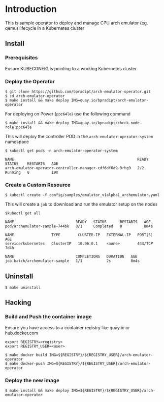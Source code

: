 # Introduction
This is sample operator to deploy and manage CPU arch emulator (eg. qemu)
lifecycle in a Kubernetes cluster

## Install

### Prerequisites
Ensure KUBECONFIG is pointing to a working Kubernetes cluster

### Deploy the Operator
```
$ git clone https://github.com/bpradipt/arch-emulator-operator.git
$ cd arch-emulator-operator
$ make install && make deploy IMG=quay.io/bpradipt/arch-emulator-operator
```
For deploying on Power (`ppc64le`) use the following command
```
$ make install && make deploy IMG=quay.io/bpradipt/check-node-role:ppc64le
```

This will deploy the controller POD in the `arch-emulator-operator-system`
namespace

```
$ kubectl get pods -n arch-emulator-operator-system

NAME                                                        READY   STATUS    RESTARTS   AGE
arch-emulator-operator-controller-manager-cdf6df6d9-9rhg9   2/2     Running   0          19m
```

### Create a Custom Resource
```
$ kubectl create -f config/samples/emulator_v1alpha1_archemulator.yaml
```
This will create a `job` to download and run the emulator setup on the nodes

```
$kubectl get all

NAME                            READY   STATUS      RESTARTS   AGE
pod/archemulator-sample-744bk   0/1     Completed   0          8m4s

NAME                 TYPE        CLUSTER-IP   EXTERNAL-IP   PORT(S)   AGE
service/kubernetes   ClusterIP   10.96.0.1    <none>        443/TCP   7d4h

NAME                            COMPLETIONS   DURATION   AGE
job.batch/archemulator-sample   1/1           2s         8m4s
```

## Uninstall
```
$ make uninstall
```

## Hacking

### Build and Push the container image

Ensure you have access to a container registry like quay.io or hub.docker.com
```
export REGISTRY=<registry>
export REGISTRY_USER=<user>
```

```
$ make docker build IMG=${REGISTRY}/${REGISTRY_USER}/arch-emulator-operator
$ make docker-push IMG=${REGISTRY}/${REGISTRY_USER}/arch-emulator-operator
```

### Deploy the new image
```
$ make install && make deploy IMG=${REGISTRY}/${REGISTRY_USER}/arch-emulator-operator
```


